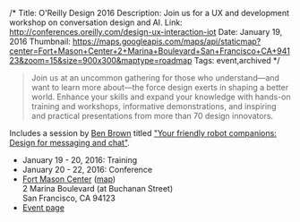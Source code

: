 /*
Title: O'Reilly Design 2016
Description: Join us for a UX and development workshop on conversation design and AI. 
Link: http://conferences.oreilly.com/design-ux-interaction-iot
Date: January 19, 2016
Thumbnail: https://maps.googleapis.com/maps/api/staticmap?center=Fort+Mason+Center+2+Marina+Boulevard+San+Francisco+CA+94123&zoom=15&size=900x300&maptype=roadmap
Tags: event,archived
*/

> Join us at an uncommon gathering for those who understand—and want to learn more about—the force design exerts in shaping a better world. Enhance your skills and expand your knowledge with hands-on training and workshops, informative demonstrations, and inspiring and practical presentations from more than 70 design innovators.

Includes a session by [Ben Brown](https://twitter.com/benbrown) titled ["Your friendly robot companions: Design for messaging and chat"](http://conferences.oreilly.com/design-ux-interaction-iot/public/schedule/detail/45682).

- January 19 - 20, 2016: Training
- January 20 - 22, 2016: Conference
- [Fort Mason Center](http://fortmason.org/) ([map](https://www.google.com/maps/dir/Current+Location/Fort+Mason+Center+2+Marina+Boulevard+San+Francisco+CA+94123))<br/>
2 Marina Boulevard (at Buchanan Street)<br/>
San Francisco, CA 94123
- [Event page](http://conferences.oreilly.com/design-ux-interaction-iot)

